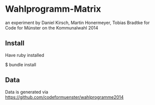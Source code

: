 # Wahlprogramm-Matrix

an experiment by Daniel Kirsch, Martin Honermeyer, Tobias Bradtke for Code for Münster on the Kommunalwahl 2014

## Install

Have ruby installed

   $ bundle install

## Data

Data is generated via https://github.com/codeformuenster/wahlprogramme2014